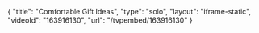 {
    "title": "Comfortable Gift Ideas",
    "type": "solo",
    "layout": "iframe-static",
    "videoId": "163916130",
    "url": "\/tvpembed\/163916130"
}